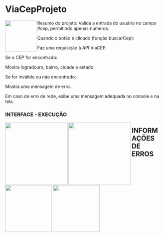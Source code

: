 # ViaCepProjeto
<div>
<img align = "left" height= "100" src = "https://img.icons8.com/?size=100&id=Nkym0Ujb8VGI&format=png&color=000000"/>Resumo do projeto: Valida a entrada do usuário no campo #cep, permitindo apenas números.
  
Quando o botão é clicado (função buscarCep):
  
Faz uma requisição à API ViaCEP.
  
Se o CEP for encontrado:

Mostra logradouro, bairro, cidade e estado.

Se for inválido ou não encontrado:

Mostra uma mensagem de erro.

Em caso de erro de rede, exibe uma mensagem adequada no console e na tela.
</div>
  
<div>
<h3>INTERFACE - EXECUÇÃO</h3>
<img align = "left" height = "200" src = "https://i.postimg.cc/x1YBVSYv/interface-do-site.jpg"/>
  
<img align = "left" height = "200" src = "https://i.postimg.cc/fypX75b5/funcionando.jpg"/>

</div>


                                                      
<h2>INFORMAÇÕES DE ERROS<h2/>
<img align = "left" height = "150" src = "https://i.postimg.cc/vHb7pDyX/cep-n-o-encontrado.jpg"/>
<img align = "left" height = "150" src = "https://i.postimg.cc/KYw2pRK8/cep-inv-lido-digite-8-digitos.jpg"/>


